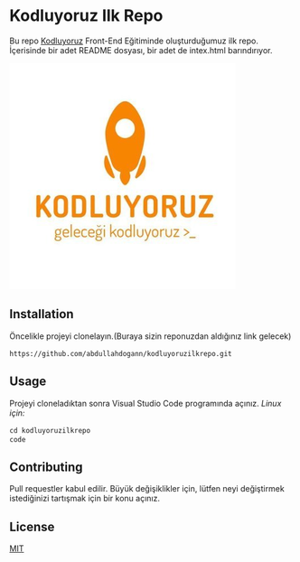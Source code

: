 # Kodluyoruz Ilk Repo
Bu repo [Kodluyoruz](https://www.kodluyoruz.org/) Front-End Eğitiminde oluşturduğumuz ilk repo. İçerisinde bir adet README dosyası, bir adet de intex.html barındırıyor.

![Kodluyoruz Logo](https://raw.githubusercontent.com/Kodluyoruz/taskforce/git/git/markdown-nedir-nasil-kullaniriz-/figures/kodluyoruz_logo.jpg)
## Installation
Öncelikle projeyi clonelayın.(Buraya sizin reponuzdan aldığınız link gelecek)
```git clone
https://github.com/abdullahdogann/kodluyoruzilkrepo.git
```
## Usage
Projeyi cloneladıktan sonra Visual Studio Code programında açınız.
*Linux için:*
```
cd kodluyoruzilkrepo
code
```
## Contributing
Pull requestler kabul edilir. Büyük değişiklikler için, lütfen neyi değiştirmek istediğinizi tartışmak için bir konu açınız.
## License
[MIT](https://choosealicense.com/licenses/mit/)

